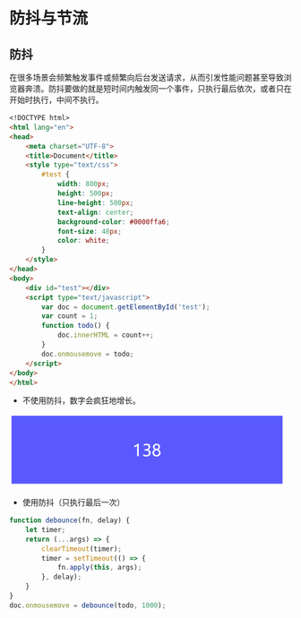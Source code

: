 # 防抖与节流

## 防抖

在很多场景会频繁触发事件或频繁向后台发送请求，从而引发性能问题甚至导致浏览器奔溃。防抖要做的就是短时间内触发同一个事件，只执行最后依次，或者只在开始时执行，中间不执行。

```markdown
<!DOCTYPE html>
<html lang="en">
<head>
	<meta charset="UTF-8">
	<title>Document</title>
	<style type="text/css">
		#test {
			width: 800px;
			height: 500px;
			line-height: 500px;
			text-align: center;
			background-color: #0000ffa6;
			font-size: 48px;
			color: white;
		}
	</style>
</head>
<body>
	<div id="test"></div>
	<script type="text/javascript">
		var doc = document.getElementById('test');
		var count = 1;
		function todo() {
			doc.innerHTML = count++;
		}
		doc.onmousemove = todo;
	</script>
</body>
</html>
```

* 不使用防抖，数字会疯狂地增长。

![](/assets/防抖1.gif)

* 使用防抖（只执行最后一次）

```js
function debounce(fn, delay) {
	let timer;
	return (...args) => {
		clearTimeout(timer);
		timer = setTimeout(() => {
			fn.apply(this, args);
		}, delay);
	}
}
doc.onmousemove = debounce(todo, 1000);
```

 

